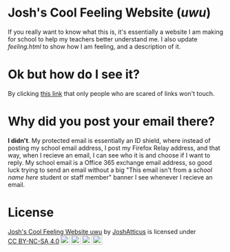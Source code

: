 # Josh's Cool Feeling Website (_uwu_)
If you really want to know what this is, it's essentially a website I am making for school to help my teachers better understand me. I also update _feeling.html_ to show how I am feeling, and a description of it.

# Ok but how do I see it?
By clicking [this link](https://joshisfeeling.pages.dev/) that only people who are scared of links won't touch.

# Why did you post your email there?
**I didn't**. My protected email is essentially an ID shield, where instead of posting my school email address, I post my Firefox Relay address, and that way, when I recieve an email, I can see who it is and choose if I want to reply. My school email is a Office 365 exchange email address, so good luck trying to send an email without a big "This email isn't from a *school name here* student or staff member" banner I see whenever I recieve an email.

# License
<p xmlns:cc="http://creativecommons.org/ns#" xmlns:dct="http://purl.org/dc/terms/"><a property="dct:title" rel="cc:attributionURL" href="https://github.com/JoshAtticus/joshscoolfeelingwebsiteuwu">Josh's Cool Feeling Website uwu</a> by <a rel="cc:attributionURL dct:creator" property="cc:attributionName" href="https://github.com/JoshAtticus">JoshAtticus</a> is licensed under <a href="http://creativecommons.org/licenses/by-nc-sa/4.0/?ref=chooser-v1" target="_blank" rel="license noopener noreferrer" style="display:inline-block;">CC BY-NC-SA 4.0<img style="height:22px!important;margin-left:3px;vertical-align:text-bottom;" src="https://mirrors.creativecommons.org/presskit/icons/cc.svg?ref=chooser-v1"><img style="height:22px!important;margin-left:3px;vertical-align:text-bottom;" src="https://mirrors.creativecommons.org/presskit/icons/by.svg?ref=chooser-v1"><img style="height:22px!important;margin-left:3px;vertical-align:text-bottom;" src="https://mirrors.creativecommons.org/presskit/icons/nc.svg?ref=chooser-v1"><img style="height:22px!important;margin-left:3px;vertical-align:text-bottom;" src="https://mirrors.creativecommons.org/presskit/icons/sa.svg?ref=chooser-v1"></a></p>

